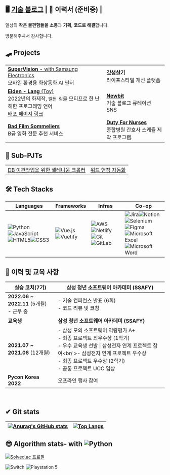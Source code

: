 ## 🖥 [기술 블로그](https://programmer-565.tistory.com/) | 📑 이력서 (준비중) | 

일상의 **작은 불편함들을** **소통**과 **기획**, **코드로 해결**합니다.

방문해주셔서 감사합니다. 

## 🛹 Projects

|                                                              |                                                              |
| ------------------------------------------------------------ | ------------------------------------------------------------ |
| [**SuperVision** - with Samsung Electronics](https://github.com/Magpie1000/SuperVision)<br /> 모바일 환경용 화상통화 AI 필터 | [**갓생살기**](https://github.com/Magpie1000/Godlife)<br />  라이프스타일 개선 플랫폼 |
| [**Elden - Lang** (Toy)](https://github.com/Magpie1000/elden-lang)<br />2022년의 화제작, `엘든 링`을 모티프로 한 난해한 프로그래밍 언어<br /> [배포 페이지 링크](elden.link) | [**Newbit**](https://github.com/Magpie1000/Newbit)<br /> 기술 블로그 큐레이션 SNS |
| [**Bad Film Sommeliers** ](https://github.com/BadFilmSommeliers)<br />B급 영화 전문 추천 서비스 | [**Duty For Nurses**](https://github.com/Magpie1000/DutyForNurses)<br /> 종합병원 간호사 스케쥴 제작 프로그램. |



## 🎢 Sub-PJTs 

|                                                              |                                                              |
| ------------------------------------------------------------ | ------------------------------------------------------------ |
| [DB 이관작업을 위한 셀레니움 크롤러](https://github.com/Magpie1000/ConfluenceCrawler) | [워드 행정 자동화](https://github.com/Magpie1000/communicator_docx_merger) |



## 🛠 Tech Stacks

| Languages                                                    | Frameworks                                                   | **Infras**                                                   | **Co-op**                                                    |
| ------------------------------------------------------------ | ------------------------------------------------------------ | ------------------------------------------------------------ | ------------------------------------------------------------ |
| ![Python](https://img.shields.io/badge/python-3670A0?style=for-the-badge&logo=python&logoColor=ffdd54)![JavaScript](https://img.shields.io/badge/javascript-%23323330.svg?style=for-the-badge&logo=javascript&logoColor=%23F7DF1E)<br/>![HTML5](https://img.shields.io/badge/html5-%23E34F26.svg?style=for-the-badge&logo=html5&logoColor=white)![CSS3](https://img.shields.io/badge/css3-%231572B6.svg?style=for-the-badge&logo=css3&logoColor=white) | ![Vue.js](https://img.shields.io/badge/vuejs-%2335495e.svg?style=for-the-badge&logo=vuedotjs&logoColor=%234FC08D)<br/>![Vuetify](https://img.shields.io/badge/Vuetify-1867C0?style=for-the-badge&logo=vuetify&logoColor=AEDDFF) | ![AWS](https://img.shields.io/badge/AWS-%23FF9900.svg?style=for-the-badge&logo=amazon-aws&logoColor=white)![Netlify](https://img.shields.io/badge/netlify-%23000000.svg?style=for-the-badge&logo=netlify&logoColor=#00C7B7)<br/>![Git](https://img.shields.io/badge/git-%23F05033.svg?style=for-the-badge&logo=git&logoColor=white)![GitLab](https://img.shields.io/badge/gitlab-%23181717.svg?style=for-the-badge&logo=gitlab&logoColor=white) | ![Jira](https://img.shields.io/badge/jira-%230A0FFF.svg?style=for-the-badge&logo=jira&logoColor=white)![Notion](https://img.shields.io/badge/Notion-%23000000.svg?style=for-the-badge&logo=notion&logoColor=white)<br/>![Selenium](https://img.shields.io/badge/-selenium-%43B02A?style=for-the-badge&logo=selenium&logoColor=white)![Figma](https://img.shields.io/badge/figma-%23F24E1E.svg?style=for-the-badge&logo=figma&logoColor=white) <br />![Microsoft Excel](https://img.shields.io/badge/Microsoft_Excel-217346?style=for-the-badge&logo=microsoft-excel&logoColor=white)<br/>![Microsoft Word](https://img.shields.io/badge/Microsoft_Word-2B579A?style=for-the-badge&logo=microsoft-word&logoColor=white) |



## 🎨 이력 및 교육 사항

| 실습 코치(7기)                                | 삼성 청년 소프트웨어 아카데미 (SSAFY)                        |
| --------------------------------------------- | ------------------------------------------------------------ |
| **2022.06 ~ 2022.11** (5개월)<br /> - 근무 중 | - 기술 컨퍼런스 발표 (6회)<br/>- 코드 리뷰 및 코칭           |
| **교육생**                                    | **삼성 청년 소프트웨어 아카데미 (SSAFY)**                    |
| **2021.07 ~ 2021.06**  (12개월)               | - 삼성 모의 소프트웨어 역량평가 A+ <br/>- 최종 프로젝트 최우수상 (1학기)<br />- 우수 교육생 선발 \| 삼성전자 연계 프로젝트 참여<br/ >- 삼성전자 연계 프로젝트 우수상<br />- 최종 프로젝트 우수상 (2학기)<br/>- 공통 프로젝트 UCC 입상 |
| **Pycon Korea 2022**                          | 오프라인 행사 참여                                           |

​	

## ✔ Git stats

| [![Anurag's GitHub stats](https://github-readme-stats.vercel.app/api?username=Magpie1000)](https://github.com/anuraghazra/github-readme-stats) | [![Top Langs](https://github-readme-stats.vercel.app/api/top-langs/?username=magpie1000&layout=compact)](https://github.com/magpie1000/github-readme-stats) |
| ------------------------------------------------------------ | ------------------------------------------------------------ |



## 😎 Algorithm stats- with ![Python](https://img.shields.io/badge/python-3670A0?style=for-the-badge&logo=python&logoColor=ffdd54)



[![Solved.ac
프로필](http://mazassumnida.wtf/api/generate_badge?boj=magpie1000)](https://solved.ac/magpie1000) 



![Switch](https://img.shields.io/badge/Switch-E60012?style=for-the-badge&logo=nintendo-switch&logoColor=white)
![Playstation 5](https://img.shields.io/badge/Playstation%205-003791?style=for-the-badge&logo=playstation-5&logoColor=white)

<!--
**Magpie1000/Magpie1000** is a ✨ _special_ ✨ repository because its `README.md` (this file) appears on your GitHub profile.

Here are some ideas to get you started:

- 🔭 I’m currently working on ...
- 🌱 I’m currently learning ...
- 👯 I’m looking to collaborate on ...
- 🤔 I’m looking for help with ...
- 💬 Ask me about ...
- 📫 How to reach me: ...
- 😄 Pronouns: ...
- ⚡ Fun fact: ...
-->
